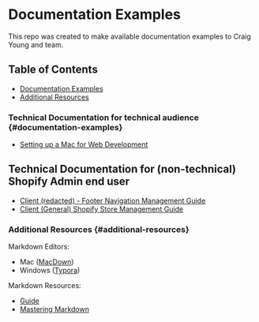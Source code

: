 # Documentation Examples

This repo was created to make available documentation examples to Craig Young and team. 

## Table of Contents

- [Documentation Examples](#documentation-examples)
- [Additional Resources](#additional-resources)

### Technical Documentation for technical audience {#documentation-examples}
- [Setting up a Mac for Web Development](https://gist.github.com/jeremybwilson/31a8a7deda0504128111c519812456ec)

## Technical Documentation for (non-technical) Shopify Admin end user
- [Client (redacted) - Footer Navigation Management Guide](https://github.com/jeremybwilson/documentation-examples/blob/master/Client%20(Redacted)%20Store%20Footer%20Navigation%20Guide.md)
- [Client (General) Shopify Store Management Guide](https://github.com/jeremybwilson/documentation-examples/blob/master/Shopify%20MGMT%20Guide%20-%20Full.pdf)

### Additional Resources {#additional-resources}

Markdown Editors:

- Mac ([MacDown](https://macdown.uranusjr.com/))
- Windows ([Typora](https://typora.io/))

Markdown Resources:

- [Guide](https://www.markdownguide.org/)
- [Mastering Markdown](https://guides.github.com/features/mastering-markdown/)
